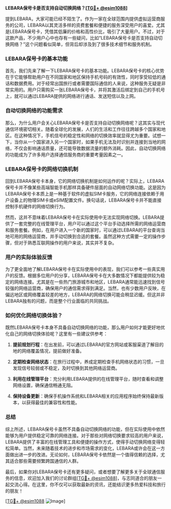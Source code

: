 **LEBARA保号卡是否支持自动切换网络？[[TG💪+ @esim1088](https://t.me/s/esim1088)]**

提到LEBARA，大家可能已经不陌生了。作为一家在全球范围内提供虚拟运营商服务的公司，LEBARA以其灵活多样的资费套餐和便捷的服务深受用户的喜爱。尤其是LEBARA保号卡，凭借其低廉的价格和高性价比，吸引了大量用户。不过，对于这款产品，不少用户心中也存有一些疑问，比如“LEBARA保号卡是否支持自动切换网络？”这个问题看似简单，但背后却涉及到了很多技术细节和服务机制。

### LEBARA保号卡的基本功能

首先，我们先来了解一下LEBARA保号卡的基本功能。LEBARA保号卡的核心优势在于它能够帮助用户在不同国家和地区保持手机号码的有效性，同时享受较低的通话和数据费用。对于经常出国旅行或者需要国际通信的人来说，这种服务无疑是非常实用的。用户只需购买一张LEBARA保号卡，并将其激活后绑定到自己的手机号上，就可以通过LEBARA提供的网络进行通话、发送短信以及上网。

### 自动切换网络的功能需求

那么，为什么用户会关心LEBARA保号卡是否支持自动切换网络呢？这其实与现代通信环境密切相关。随着全球化的发展，人们的生活和工作往往跨越多个国家和地区。在这种情况下，手机信号的稳定性和网络的切换效率就显得尤为重要。试想一下，当你从一个国家进入另一个国家时，如果手机无法及时识别并连接到当地的网络，不仅会影响通话质量，还可能导致数据流量的额外消耗。因此，自动切换网络的功能成为了许多用户选择通信服务商的重要考量因素之一。

### LEBARA保号卡的网络切换机制

回到LEBARA保号卡本身，它的网络切换机制是如何运作的呢？实际上，LEBARA保号卡并不像某些高端智能手机那样具备硬件层面的自动网络切换功能。这是因为LEBARA保号卡本质上是一种基于软件的虚拟SIM卡服务，它的网络连接依赖于用户设备上的物理SIM卡或eSIM配置文件。换句话说，LEBARA保号卡并不能直接控制手机硬件的网络切换行为。

然而，这并不意味着LEBARA保号卡在实际使用中无法实现网络切换。LEBARA提供了一套完整的在线管理平台，用户可以通过这个平台手动选择所需的网络运营商和服务套餐。例如，在用户进入一个新的国家时，可以通过LEBARA的平台查询当地可用的网络运营商，并手动切换到合适的套餐。虽然这种方式需要一定的操作步骤，但对于熟悉互联网操作的用户来说，其实并不复杂。

### 用户的实际体验反馈

为了更全面地了解LEBARA保号卡在实际使用中的表现，我们可以参考一些真实用户的反馈。根据多位用户的分享，LEBARA保号卡在大多数情况下都能提供较为稳定的网络连接。尤其是在一些热门旅游城市和地区，LEBARA通常能迅速找到信号较强的网络运营商，确保用户的通信需求得到满足。当然，也有少数用户反映，在偏远地区或网络覆盖较差的地方，LEBARA的网络切换可能会稍显迟缓。但这并非LEBARA独有的问题，而是整个行业面临的共同挑战。

### 如何优化网络切换体验？

既然LEBARA保号卡本身不具备自动切换网络的功能，那么用户如何才能更好地优化自己的网络切换体验呢？这里有一些建议供参考：

1. **提前规划行程**：在出发前，可以通过LEBARA的官方网站或客服渠道了解目的地的网络覆盖情况，提前做好准备。
   
2. **定期检查网络状态**：在旅行过程中，养成定期检查手机网络状态的习惯，一旦发现信号较弱或不稳定，及时切换到其他网络运营商。

3. **利用在线管理平台**：充分利用LEBARA提供的在线管理平台，随时查看和调整网络设置，确保通信畅通无阻。

4. **保持设备更新**：确保手机操作系统和LEBARA相关的应用程序始终保持最新版本，以获得最佳的兼容性和性能。

### 总结

综上所述，LEBARA保号卡虽然不具备自动切换网络的功能，但在实际使用中依然能够为用户提供稳定可靠的网络连接。对于那些对网络切换要求较高的用户来说，LEBARA提供了丰富的在线管理工具和便捷的操作方式，使得手动切换网络变得轻松简单。当然，未来随着技术的进步和市场需求的变化，LEBARA或许会在这一方面做出进一步的改进。无论如何，LEBARA保号卡依然是一个值得信赖的选择，尤其适合那些需要频繁跨国通信的人群。

最后，如果你对LEBARA保号卡还有更多疑问，或者想要了解更多关于全球通信服务的信息，欢迎加入我们的讨论群组[[TG💪+ @esim1088](https://t.me/s/esim1088)]，与志同道合的朋友一起交流心得。在这里，你不仅可以获取最新的资讯，还能结识更多热爱科技和旅行的朋友！

[[TG💪+ @esim1088](https://t.me/s/esim1088) ![Image](https://i.postimg.cc/4NQfJmqS/Snipaste-2025-05-13-00-14-12.png)]